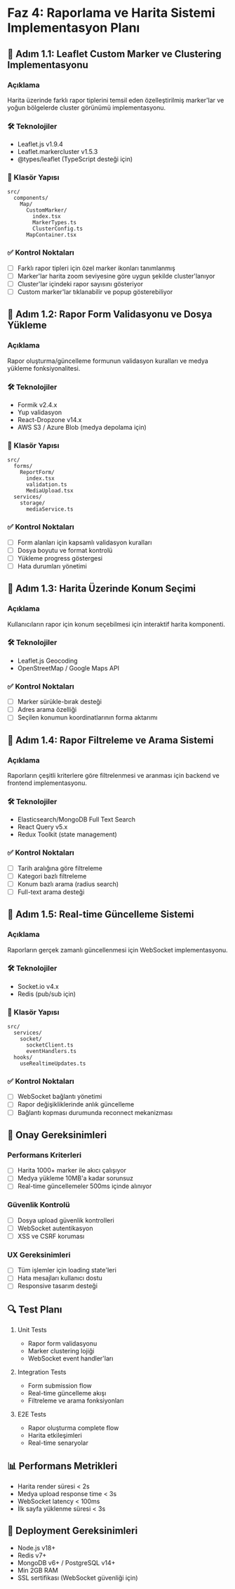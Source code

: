 # Faz 4: Raporlama ve Harita Sistemi Implementasyon Planı

## 📌 Adım 1.1: Leaflet Custom Marker ve Clustering Implementasyonu

### Açıklama

Harita üzerinde farklı rapor tiplerini temsil eden özelleştirilmiş marker'lar ve yoğun bölgelerde cluster görünümü implementasyonu.

### 🛠 Teknolojiler

- Leaflet.js v1.9.4
- Leaflet.markercluster v1.5.3
- @types/leaflet (TypeScript desteği için)

### 📂 Klasör Yapısı

```
src/
  components/
    Map/
      CustomMarker/
        index.tsx
        MarkerTypes.ts
        ClusterConfig.ts
      MapContainer.tsx
```

### ✅ Kontrol Noktaları

- [ ] Farklı rapor tipleri için özel marker ikonları tanımlanmış
- [ ] Marker'lar harita zoom seviyesine göre uygun şekilde cluster'lanıyor
- [ ] Cluster'lar içindeki rapor sayısını gösteriyor
- [ ] Custom marker'lar tıklanabilir ve popup gösterebiliyor

## 📌 Adım 1.2: Rapor Form Validasyonu ve Dosya Yükleme

### Açıklama

Rapor oluşturma/güncelleme formunun validasyon kuralları ve medya yükleme fonksiyonalitesi.

### 🛠 Teknolojiler

- Formik v2.4.x
- Yup validasyon
- React-Dropzone v14.x
- AWS S3 / Azure Blob (medya depolama için)

### 📂 Klasör Yapısı

```
src/
  forms/
    ReportForm/
      index.tsx
      validation.ts
      MediaUpload.tsx
  services/
    storage/
      mediaService.ts
```

### ✅ Kontrol Noktaları

- [ ] Form alanları için kapsamlı validasyon kuralları
- [ ] Dosya boyutu ve format kontrolü
- [ ] Yükleme progress göstergesi
- [ ] Hata durumları yönetimi

## 📌 Adım 1.3: Harita Üzerinde Konum Seçimi

### Açıklama

Kullanıcıların rapor için konum seçebilmesi için interaktif harita komponenti.

### 🛠 Teknolojiler

- Leaflet.js Geocoding
- OpenStreetMap / Google Maps API

### ✅ Kontrol Noktaları

- [ ] Marker sürükle-bırak desteği
- [ ] Adres arama özelliği
- [ ] Seçilen konumun koordinatlarının forma aktarımı

## 📌 Adım 1.4: Rapor Filtreleme ve Arama Sistemi

### Açıklama

Raporların çeşitli kriterlere göre filtrelenmesi ve aranması için backend ve frontend implementasyonu.

### 🛠 Teknolojiler

- Elasticsearch/MongoDB Full Text Search
- React Query v5.x
- Redux Toolkit (state management)

### ✅ Kontrol Noktaları

- [ ] Tarih aralığına göre filtreleme
- [ ] Kategori bazlı filtreleme
- [ ] Konum bazlı arama (radius search)
- [ ] Full-text arama desteği

## 📌 Adım 1.5: Real-time Güncelleme Sistemi

### Açıklama

Raporların gerçek zamanlı güncellenmesi için WebSocket implementasyonu.

### 🛠 Teknolojiler

- Socket.io v4.x
- Redis (pub/sub için)

### 📂 Klasör Yapısı

```
src/
  services/
    socket/
      socketClient.ts
      eventHandlers.ts
  hooks/
    useRealtimeUpdates.ts
```

### ✅ Kontrol Noktaları

- [ ] WebSocket bağlantı yönetimi
- [ ] Rapor değişikliklerinde anlık güncelleme
- [ ] Bağlantı kopması durumunda reconnect mekanizması

## 📌 Onay Gereksinimleri

### Performans Kriterleri

- [ ] Harita 1000+ marker ile akıcı çalışıyor
- [ ] Medya yükleme 10MB'a kadar sorunsuz
- [ ] Real-time güncellemeler 500ms içinde alınıyor

### Güvenlik Kontrolü

- [ ] Dosya upload güvenlik kontrolleri
- [ ] WebSocket autentikasyon
- [ ] XSS ve CSRF koruması

### UX Gereksinimleri

- [ ] Tüm işlemler için loading state'leri
- [ ] Hata mesajları kullanıcı dostu
- [ ] Responsive tasarım desteği

## 🔍 Test Planı

1. Unit Tests

   - Rapor form validasyonu
   - Marker clustering lojiği
   - WebSocket event handler'ları

2. Integration Tests

   - Form submission flow
   - Real-time güncelleme akışı
   - Filtreleme ve arama fonksiyonları

3. E2E Tests
   - Rapor oluşturma complete flow
   - Harita etkileşimleri
   - Real-time senaryolar

## 📊 Performans Metrikleri

- Harita render süresi < 2s
- Medya upload response time < 3s
- WebSocket latency < 100ms
- İlk sayfa yüklenme süresi < 3s

## 🚀 Deployment Gereksinimleri

- Node.js v18+
- Redis v7+
- MongoDB v6+ / PostgreSQL v14+
- Min 2GB RAM
- SSL sertifikası (WebSocket güvenliği için)
